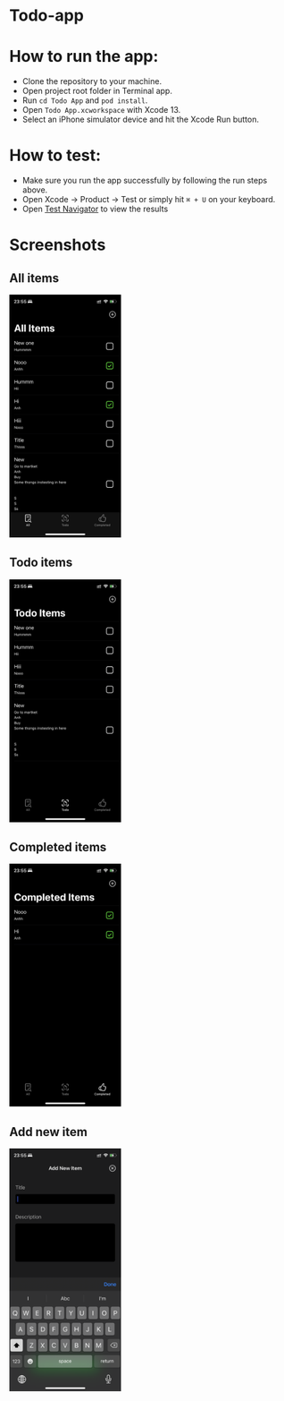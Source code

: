# Todo-app

# How to run the app:
- Clone the repository to your machine.
- Open project root folder in Terminal app.
- Run `cd Todo App` and `pod install`.
- Open `Todo App.xcworkspace` with Xcode 13.
- Select an iPhone simulator device and hit the Xcode Run button.

# How to test:
- Make sure you run the app successfully by following the run steps above.
- Open Xcode -> Product -> Test or simply hit `⌘ + U` on your keyboard.
- Open [Test Navigator](https://developer.apple.com/library/archive/documentation/DeveloperTools/Conceptual/testing_with_xcode/chapters/05-running_tests.html) to view the results

# Screenshots

## All items ##
<img src="https://raw.githubusercontent.com/thanhnv58it/todo-app/main/Screenshots/IMG_9700.PNG" width="200">

## Todo items ##
<img src="https://raw.githubusercontent.com/thanhnv58it/todo-app/main/Screenshots/IMG_9701.PNG" width="200">

## Completed items ##
<img src="https://raw.githubusercontent.com/thanhnv58it/todo-app/main/Screenshots/IMG_9702.PNG" width="200">

## Add new item ##
<img src="https://raw.githubusercontent.com/thanhnv58it/todo-app/main/Screenshots/IMG_9703.PNG" width="200">
